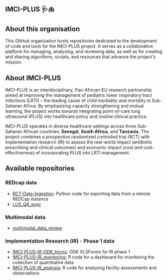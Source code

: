 ## IMCI-PLUS 🩺🫁

<!--

**Here are some ideas to get you started:**

🙋‍♀️ A short introduction - what is your organization all about?
🌈 Contribution guidelines - how can the community get involved?
👩‍💻 Useful resources - where can the community find your docs? Is there anything else the community should know?
🍿 Fun facts - what does your team eat for breakfast?
🧙 Remember, you can do mighty things with the power of [Markdown](https://docs.github.com/github/writing-on-github/getting-started-with-writing-and-formatting-on-github/basic-writing-and-formatting-syntax)
-->

## About this organisation  
This GitHub organization hosts repositories dedicated to the development of code and tools for the IMCI-PLUS project. It serves as a collaborative platform for managing, analyzing, and reviewing data, as well as for creating and sharing algorithms, scripts, and resources that advance the project's mission.

## About IMCI-PLUS  
IMCI-PLUS is an interdisciplinary, Pan-African-EU research partnership aimed at improving the management of pediatric lower respiratory tract infections (LRTI) – the leading cause of child morbidity and mortality in Sub-Saharan Africa. By emphasizing capacity strengthening and mutual learning, the project works towards integrating point-of-care lung ultrasound (PLUS) into healthcare policy and routine clinical practice.

IMCI-PLUS operates in diverse healthcare settings across three Sub-Saharan African countries: **Senegal**, **South Africa**, and **Tanzania**. The project combines a prospective randomized controlled trial (RCT) with implementation research (IR) to assess the real-world impact (antibiotic prescribing and clinical outcomes) and economic impact (cost and cost-effectiveness) of incorporating PLUS into LRTI management.

## Available repositories

### REDcap data

- [RCT-Data-Ingestion](https://github.com/IMCI-PLUS/RCT-Data-Ingestion): Python code for exporting data from a remote REDCap instance
- [LUS_QA_sync](https://github.com/IMCI-PLUS/LUS_QA_sync)

### Multimodal data

- [multimodal_data_review](https://github.com/IMCI-PLUS/multimodal_data_review)

### Implementation Research (IR) - Phase 1 data

- [IMCI-PLUS-IR-ODK_forms](https://github.com/IMCI-PLUS/IMCI-PLUS-IR-ODK_forms): ODK XLSForms for IR phase 1
- [IMCI-PLUS-IR_monitoring](https://github.com/IMCI-PLUS/IR_Monitoring): R code for a dashboard for monitoring the collection of quantitative data
- [IMCI-PLUS-IR_analysis](https://github.com/IMCI-PLUS/IR_analysis): R code for analysing facility assessments and observations
